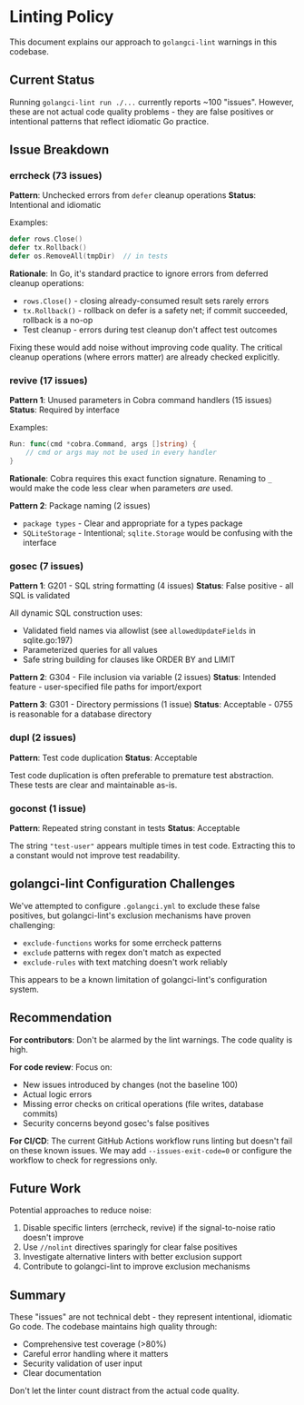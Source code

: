 # Linting Policy

This document explains our approach to `golangci-lint` warnings in this codebase.

## Current Status

Running `golangci-lint run ./...` currently reports ~100 "issues". However, these are not actual code quality problems - they are false positives or intentional patterns that reflect idiomatic Go practice.

## Issue Breakdown

### errcheck (73 issues)

**Pattern**: Unchecked errors from `defer` cleanup operations
**Status**: Intentional and idiomatic

Examples:
```go
defer rows.Close()
defer tx.Rollback()
defer os.RemoveAll(tmpDir)  // in tests
```

**Rationale**: In Go, it's standard practice to ignore errors from deferred cleanup operations:
- `rows.Close()` - closing already-consumed result sets rarely errors
- `tx.Rollback()` - rollback on defer is a safety net; if commit succeeded, rollback is a no-op
- Test cleanup - errors during test cleanup don't affect test outcomes

Fixing these would add noise without improving code quality. The critical cleanup operations (where errors matter) are already checked explicitly.

### revive (17 issues)

**Pattern 1**: Unused parameters in Cobra command handlers (15 issues)
**Status**: Required by interface

Examples:
```go
Run: func(cmd *cobra.Command, args []string) {
    // cmd or args may not be used in every handler
}
```

**Rationale**: Cobra requires this exact function signature. Renaming to `_` would make the code less clear when parameters *are* used.

**Pattern 2**: Package naming (2 issues)
- `package types` - Clear and appropriate for a types package
- `SQLiteStorage` - Intentional; `sqlite.Storage` would be confusing with the interface

### gosec (7 issues)

**Pattern 1**: G201 - SQL string formatting (4 issues)
**Status**: False positive - all SQL is validated

All dynamic SQL construction uses:
- Validated field names via allowlist (see `allowedUpdateFields` in sqlite.go:197)
- Parameterized queries for all values
- Safe string building for clauses like ORDER BY and LIMIT

**Pattern 2**: G304 - File inclusion via variable (2 issues)
**Status**: Intended feature - user-specified file paths for import/export

**Pattern 3**: G301 - Directory permissions (1 issue)
**Status**: Acceptable - 0755 is reasonable for a database directory

### dupl (2 issues)

**Pattern**: Test code duplication
**Status**: Acceptable

Test code duplication is often preferable to premature test abstraction. These tests are clear and maintainable as-is.

### goconst (1 issue)

**Pattern**: Repeated string constant in tests
**Status**: Acceptable

The string `"test-user"` appears multiple times in test code. Extracting this to a constant would not improve test readability.

## golangci-lint Configuration Challenges

We've attempted to configure `.golangci.yml` to exclude these false positives, but golangci-lint's exclusion mechanisms have proven challenging:
- `exclude-functions` works for some errcheck patterns
- `exclude` patterns with regex don't match as expected
- `exclude-rules` with text matching doesn't work reliably

This appears to be a known limitation of golangci-lint's configuration system.

## Recommendation

**For contributors**: Don't be alarmed by the lint warnings. The code quality is high.

**For code review**: Focus on:
- New issues introduced by changes (not the baseline 100)
- Actual logic errors
- Missing error checks on critical operations (file writes, database commits)
- Security concerns beyond gosec's false positives

**For CI/CD**: The current GitHub Actions workflow runs linting but doesn't fail on these known issues. We may add `--issues-exit-code=0` or configure the workflow to check for regressions only.

## Future Work

Potential approaches to reduce noise:
1. Disable specific linters (errcheck, revive) if the signal-to-noise ratio doesn't improve
2. Use `//nolint` directives sparingly for clear false positives
3. Investigate alternative linters with better exclusion support
4. Contribute to golangci-lint to improve exclusion mechanisms

## Summary

These "issues" are not technical debt - they represent intentional, idiomatic Go code. The codebase maintains high quality through:
- Comprehensive test coverage (>80%)
- Careful error handling where it matters
- Security validation of user input
- Clear documentation

Don't let the linter count distract from the actual code quality.
